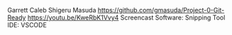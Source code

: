 Garrett Caleb Shigeru Masuda
https://github.com/gmasuda/Project-0-Git-Ready
https://youtu.be/KweRbK1Vvy4
Screencast Software: Snipping Tool
IDE: VSCODE
